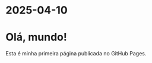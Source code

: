 # 2025-04-10
<!DOCTYPE html>
<html lang="pt-BR">
<head>
<meta charset="UTF-8">
<title>Minha Primeira Página</title>
</head>
<body>

<h1>Olá, mundo!</h1>
<p>Esta é minha primeira página publicada no GitHub Pages.</p>
</body>
</html>
